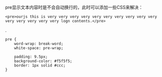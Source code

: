 pre显示文本内容时是不会自动换行的，此时可以添加一些CSS来解决：
```
<pre>ourjs this is very very very very very very very very very very very very very very very logn contents.</pre>
```
.
```
pre {
    word-wrap: break-word;
    white-space: pre-wrap;

    padding: 9.5px;
    background-color: #f5f5f5;
    border: 1px solid #ccc;
}
```
